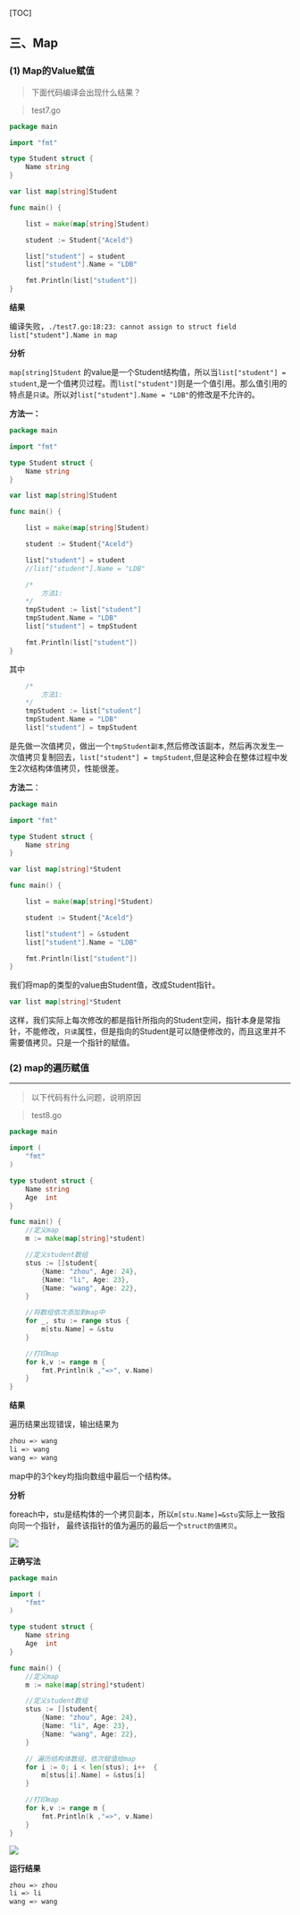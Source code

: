 [TOC]

## 三、Map

### (1) Map的Value赋值

> 下面代码编译会出现什么结果？

> test7.go

```go
package main

import "fmt"

type Student struct {
	Name string
}

var list map[string]Student

func main() {

	list = make(map[string]Student)

	student := Student{"Aceld"}

	list["student"] = student
	list["student"].Name = "LDB"

	fmt.Println(list["student"])
}
```

**结果**

编译失败，`./test7.go:18:23: cannot assign to struct field list["student"].Name in map`

**分析**

`map[string]Student` 的value是一个Student结构值，所以当`list["student"] = student`,是一个值拷贝过程。而`list["student"]`则是一个值引用。那么值引用的特点是`只读`。所以对`list["student"].Name = "LDB"`的修改是不允许的。

**方法一：**

```go
package main

import "fmt"

type Student struct {
	Name string
}

var list map[string]Student

func main() {

	list = make(map[string]Student)

	student := Student{"Aceld"}

	list["student"] = student
	//list["student"].Name = "LDB"

    /*
        方法1:
    */
    tmpStudent := list["student"]
    tmpStudent.Name = "LDB"
    list["student"] = tmpStudent

	fmt.Println(list["student"])
}

```

其中

```go
    /*
        方法1:
    */
    tmpStudent := list["student"]
    tmpStudent.Name = "LDB"
    list["student"] = tmpStudent
```

是先做一次值拷贝，做出一个`tmpStudent副本`,然后修改该副本，然后再次发生一次值拷贝复制回去，`list["student"] = tmpStudent`,但是这种会在整体过程中发生2次结构体值拷贝，性能很差。



**方法二**：

```go
package main

import "fmt"

type Student struct {
	Name string
}

var list map[string]*Student

func main() {

	list = make(map[string]*Student)

	student := Student{"Aceld"}

	list["student"] = &student
	list["student"].Name = "LDB"

	fmt.Println(list["student"])
}

```

我们将map的类型的value由Student值，改成Student指针。

```go
var list map[string]*Student
```

这样，我们实际上每次修改的都是指针所指向的Student空间，指针本身是常指针，不能修改，`只读`属性，但是指向的Student是可以随便修改的，而且这里并不需要值拷贝。只是一个指针的赋值。



### (2) map的遍历赋值

---

> 以下代码有什么问题，说明原因

> test8.go

```go
package main

import (
    "fmt"
)

type student struct {
    Name string
    Age  int
}

func main() {
    //定义map
    m := make(map[string]*student)

    //定义student数组
    stus := []student{
        {Name: "zhou", Age: 24},
        {Name: "li", Age: 23},
        {Name: "wang", Age: 22},
    }

    //将数组依次添加到map中
    for _, stu := range stus {
        m[stu.Name] = &stu
    }

    //打印map
    for k,v := range m {
        fmt.Println(k ,"=>", v.Name)
    }
}
```

**结果**

遍历结果出现错误，输出结果为

```bash
zhou => wang
li => wang
wang => wang
```

map中的3个key均指向数组中最后一个结构体。

**分析**

foreach中，stu是结构体的一个拷贝副本，所以`m[stu.Name]=&stu`实际上一致指向同一个指针， 最终该指针的值为遍历的最后一个`struct的值拷贝`。 


![](images/109-foreach.jpeg)

**正确写法**

```go
package main

import (
    "fmt"
)

type student struct {
    Name string
    Age  int
}

func main() {
    //定义map
    m := make(map[string]*student)

    //定义student数组
    stus := []student{
        {Name: "zhou", Age: 24},
        {Name: "li", Age: 23},
        {Name: "wang", Age: 22},
    }

    // 遍历结构体数组，依次赋值给map
    for i := 0; i < len(stus); i++  {
        m[stus[i].Name] = &stus[i]
    }

    //打印map
    for k,v := range m {
        fmt.Println(k ,"=>", v.Name)
    }
}
```
![](images/110-foreach2.jpeg)

**运行结果**

```bash
zhou => zhou
li => li
wang => wang
```


